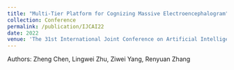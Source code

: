 ```yaml
---
title: "Multi-Tier Platform for Cognizing Massive Electroencephalogram"
collection: Conference
permalink: /publication/IJCAI22
date: 2022
venue: 'The 31st International Joint Conference on Artificial Intelligence and the 25th European Conference on Artificial Intelligence (IJCAI-ECAI 2022)'
---
```

Authors: Zheng Chen, Lingwei Zhu, Ziwei Yang, Renyuan Zhang
